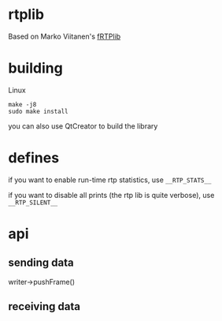 # rtplib

Based on Marko Viitanen's [fRTPlib](https://github.com/fador/fRTPlib)

# building

Linux
```
make -j8
sudo make install
```

you can also use QtCreator to build the library

# defines

if you want to enable run-time rtp statistics, use `__RTP_STATS__`

if you want to disable all prints (the rtp lib is quite verbose), use `__RTP_SILENT__`

# api

## sending data

writer->pushFrame()

## receiving data

